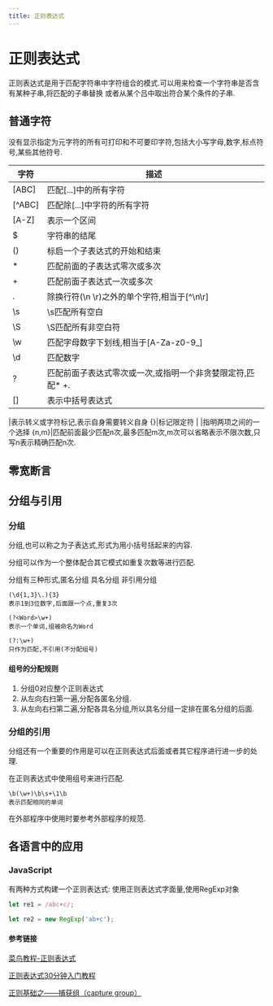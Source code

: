 ```yaml
---
title: 正则表达式
---
```


# 正则表达式

正则表达式是用于匹配字符串中字符组合的模式.可以用来检查一个字符串是否含有某种子串,将匹配的子串替换
或者从某个吕中取出符合某个条件的子串.


## 普通字符
没有显示指定为元字符的所有可打印和不可要印字符,包括大小写字母,数字,标点符号,某些其他符号.

字符|描述
----|----
[ABC]|匹配[...]中的所有字符
[^ABC]|匹配除[...]中字符的所有字符
[A-Z]|表示一个区间
$|字符串的结尾
()|标启一个子表达式的开始和结束
*|匹配前面的子表达式零次或多次
+|匹配前面子表达式一次或多次
.|除换行符(\n \r)之外的单个字符,相当于[^\n\r]
\s|\s匹配所有空白 
\S|\S匹配所有非空白符
\w|匹配字母数字下划线,相当于[A-Za-z0-9_]
\d|匹配数字
?|匹配前面子表达式零次或一次,或指明一个非贪婪限定符,匹配* +.
[]|表示中括号表达式
\|表示转义或字符标记,表示自身需要转义自身
{}|标记限定符
&#124; |指明两项之间的一个选择
{n,m}|匹配前面最少匹配n次,最多匹配m次,m次可以省略表示不限次数,只写n表示精确匹配n次.

## 零宽断言

## 分组与引用

### 分组

分组,也可以称之为子表达式,形式为用小括号括起来的内容.

分组可以作为一个整体配合其它模式如重复次数等进行匹配.

分组有三种形式,匿名分组 具名分组 非引用分组

```regex
(\d{1,3}\.){3}
表示1到3位数字,后面跟一个点,重复3次

(?<Word>\w+)
表示一个单词,组被命名为Word

(?:\w+)
只作为匹配,不引用(不分配组号)
```

#### 组号的分配规则

1. 分组0对应整个正则表达式
2. 从左向右扫第一遍,分配各匿名分组.
3. 从左向右扫第二遍,分配各具名分组,所以具名分组一定排在匿名分组的后面.


### 分组的引用

分组还有一个重要的作用是可以在正则表达式后面或者其它程序进行进一步的处理.

在正则表达式中使用组号来进行匹配.

```regex
\b(\w+)\b\s+\1\b
表示匹配相同的单词
```
在外部程序中使用时要参考外部程序的规范.

## 各语言中的应用

### JavaScript

有两种方式构建一个正则表达式: 使用正则表达式字面量,使用RegExp对象

```javascript
let re1 = /abc+c/;

let re2 = new RegExp('ab+c');
```

#### 参考链接
[菜鸟教程-正则表达式](https://www.runoob.com/regexp/regexp-syntax.html)

[正则表达式30分钟入门教程](https://deerchao.cn/tutorials/regex/regex.htm)

[正则基础之——捕获组（capture group）](https://blog.csdn.net/lxcnn/article/details/4146148)
